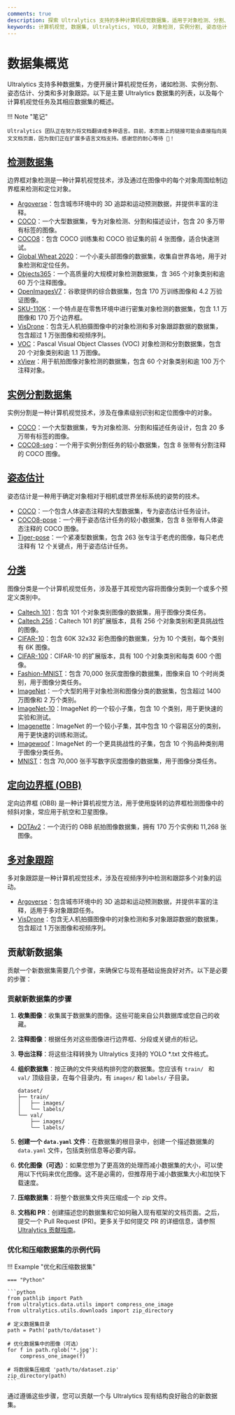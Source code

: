 ```yaml
---
comments: true
description: 探索 Ultralytics 支持的多种计算机视觉数据集，适用于对象检测、分割、姿态估计、图像分类和多对象跟踪。
keywords: 计算机视觉, 数据集, Ultralytics, YOLO, 对象检测, 实例分割, 姿态估计, 图像分类, 多对象跟踪
---
```


# 数据集概览

Ultralytics 支持多种数据集，方便开展计算机视觉任务，诸如检测、实例分割、姿态估计、分类和多对象跟踪。以下是主要 Ultralytics 数据集的列表，以及每个计算机视觉任务及其相应数据集的概述。

!!! Note "笔记"

    Ultralytics 团队正在努力将文档翻译成多种语言。目前，本页面上的链接可能会直接指向英文文档页面，因为我们正在扩展多语言文档支持。感谢您的耐心等待 🙏！

## [检测数据集](/../datasets/detect/index.md)

边界框对象检测是一种计算机视觉技术，涉及通过在图像中的每个对象周围绘制边界框来检测和定位对象。

- [Argoverse](/../datasets/detect/argoverse.md)：包含城市环境中的 3D 追踪和运动预测数据，并提供丰富的注释。
- [COCO](/../datasets/detect/coco.md)：一个大型数据集，专为对象检测、分割和描述设计，包含 20 多万带有标签的图像。
- [COCO8](/../datasets/detect/coco8.md)：包含 COCO 训练集和 COCO 验证集的前 4 张图像，适合快速测试。
- [Global Wheat 2020](/../datasets/detect/globalwheat2020.md)：一个小麦头部图像的数据集，收集自世界各地，用于对象检测和定位任务。
- [Objects365](/../datasets/detect/objects365.md)：一个高质量的大规模对象检测数据集，含 365 个对象类别和逾 60 万个注释图像。
- [OpenImagesV7](/../datasets/detect/open-images-v7.md)：谷歌提供的综合数据集，包含 170 万训练图像和 4.2 万验证图像。
- [SKU-110K](/../datasets/detect/sku-110k.md)：一个特点是在零售环境中进行密集对象检测的数据集，包含 1.1 万图像和 170 万个边界框。
- [VisDrone](/../datasets/detect/visdrone.md)：包含无人机拍摄图像中的对象检测和多对象跟踪数据的数据集，包含超过 1 万张图像和视频序列。
- [VOC](/../datasets/detect/voc.md)：Pascal Visual Object Classes (VOC) 对象检测和分割数据集，包含 20 个对象类别和逾 1.1 万图像。
- [xView](/../datasets/detect/xview.md)：用于航拍图像对象检测的数据集，包含 60 个对象类别和逾 100 万个注释对象。

## [实例分割数据集](/../datasets/segment/index.md)

实例分割是一种计算机视觉技术，涉及在像素级别识别和定位图像中的对象。

- [COCO](/../datasets/segment/coco.md)：一个大型数据集，专为对象检测、分割和描述任务设计，包含 20 多万带有标签的图像。
- [COCO8-seg](/../datasets/segment/coco8-seg.md)：一个用于实例分割任务的较小数据集，包含 8 张带有分割注释的 COCO 图像。

## [姿态估计](/../datasets/pose/index.md)

姿态估计是一种用于确定对象相对于相机或世界坐标系统的姿势的技术。

- [COCO](/../datasets/pose/coco.md)：一个包含人体姿态注释的大型数据集，专为姿态估计任务设计。
- [COCO8-pose](/../datasets/pose/coco8-pose.md)：一个用于姿态估计任务的较小数据集，包含 8 张带有人体姿态注释的 COCO 图像。
- [Tiger-pose](/../datasets/pose/tiger-pose.md)：一个紧凑型数据集，包含 263 张专注于老虎的图像，每只老虎注释有 12 个关键点，用于姿态估计任务。

## [分类](/../datasets/classify/index.md)

图像分类是一个计算机视觉任务，涉及基于其视觉内容将图像分类到一个或多个预定义类别中。

- [Caltech 101](/../datasets/classify/caltech101.md)：包含 101 个对象类别图像的数据集，用于图像分类任务。
- [Caltech 256](/../datasets/classify/caltech256.md)：Caltech 101 的扩展版本，具有 256 个对象类别和更具挑战性的图像。
- [CIFAR-10](/../datasets/classify/cifar10.md)：包含 60K 32x32 彩色图像的数据集，分为 10 个类别，每个类别有 6K 图像。
- [CIFAR-100](/../datasets/classify/cifar100.md)：CIFAR-10 的扩展版本，具有 100 个对象类别和每类 600 个图像。
- [Fashion-MNIST](/../datasets/classify/fashion-mnist.md)：包含 70,000 张灰度图像的数据集，图像来自 10 个时尚类别，用于图像分类任务。
- [ImageNet](/../datasets/classify/imagenet.md)：一个大型的用于对象检测和图像分类的数据集，包含超过 1400 万图像和 2 万个类别。
- [ImageNet-10](/../datasets/classify/imagenet10.md)：ImageNet 的一个较小子集，包含 10 个类别，用于更快速的实验和测试。
- [Imagenette](/../datasets/classify/imagenette.md)：ImageNet 的一个较小子集，其中包含 10 个容易区分的类别，用于更快速的训练和测试。
- [Imagewoof](/../datasets/classify/imagewoof.md)：ImageNet 的一个更具挑战性的子集，包含 10 个狗品种类别用于图像分类任务。
- [MNIST](/../datasets/classify/mnist.md)：包含 70,000 张手写数字灰度图像的数据集，用于图像分类任务。

## [定向边界框 (OBB)](/../datasets/obb/index.md)

定向边界框 (OBB) 是一种计算机视觉方法，用于使用旋转的边界框检测图像中的倾斜对象，常应用于航空和卫星图像。

- [DOTAv2](/../datasets/obb/dota-v2.md)：一个流行的 OBB 航拍图像数据集，拥有 170 万个实例和 11,268 张图像。

## [多对象跟踪](/../datasets/track/index.md)

多对象跟踪是一种计算机视觉技术，涉及在视频序列中检测和跟踪多个对象的运动。

- [Argoverse](/../datasets/detect/argoverse.md)：包含城市环境中的 3D 追踪和运动预测数据，并提供丰富的注释，适用于多对象跟踪任务。
- [VisDrone](/../datasets/detect/visdrone.md)：包含无人机拍摄图像中的对象检测和多对象跟踪数据的数据集，包含超过 1 万张图像和视频序列。

## 贡献新数据集

贡献一个新数据集需要几个步骤，来确保它与现有基础设施良好对齐。以下是必要的步骤：

### 贡献新数据集的步骤

1. **收集图像**：收集属于数据集的图像。这些可能来自公共数据库或您自己的收藏。

2. **注释图像**：根据任务对这些图像进行边界框、分段或关键点的标记。

3. **导出注释**：将这些注释转换为 Ultralytics 支持的 YOLO *.txt 文件格式。

4. **组织数据集**：按正确的文件夹结构排列您的数据集。您应该有 `train/ ` 和 `val/` 顶级目录，在每个目录内，有 `images/` 和 `labels/` 子目录。

    ```
    dataset/
    ├── train/
    │   ├── images/
    │   └── labels/
    └── val/
        ├── images/
        └── labels/
    ```

5. **创建一个 `data.yaml` 文件**：在数据集的根目录中，创建一个描述数据集的 `data.yaml` 文件，包括类别信息等必要内容。

6. **优化图像（可选）**：如果您想为了更高效的处理而减小数据集的大小，可以使用以下代码来优化图像。这不是必需的，但推荐用于减小数据集大小和加快下载速度。

7. **压缩数据集**：将整个数据集文件夹压缩成一个 zip 文件。

8. **文档和 PR**：创建描述您的数据集和它如何融入现有框架的文档页面。之后，提交一个 Pull Request (PR)。更多关于如何提交 PR 的详细信息，请参照 [Ultralytics 贡献指南](https://docs.ultralytics.com/help/contributing)。

### 优化和压缩数据集的示例代码

!!! Example "优化和压缩数据集"

    === "Python"

    ```python
    from pathlib import Path
    from ultralytics.data.utils import compress_one_image
    from ultralytics.utils.downloads import zip_directory

    # 定义数据集目录
    path = Path('path/to/dataset')

    # 优化数据集中的图像（可选）
    for f in path.rglob('*.jpg'):
        compress_one_image(f)

    # 将数据集压缩成 'path/to/dataset.zip'
    zip_directory(path)
    ```

通过遵循这些步骤，您可以贡献一个与 Ultralytics 现有结构良好融合的新数据集。
